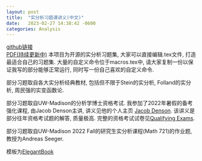 ```yaml
---
layout: post
title:  "实分析习题课讲义(中文)"
date:   2023-02-27 14:38:42 -0600
categories: Analysis
---
```

[github链接](https://github.com/kumiko-euphonium/Real-Analysis-Problem-Set-LaTeX)<br>
[PDF(持续更新中)](/assets/pdf/RAproblemSet.pdf)
本项目为开源的实分析习题集, 大家可以直接编辑.tex文件, 打造最适合自己的习题集. 
大量的自定义命令位于macros.tex中, 请大家复制一份以保证我写的部分能够正常运行, 同时写一份自己喜欢的自定义命令.

部分习题取自各大实分析经典教材, 包括但不限于Stein的实分析, Folland的实分析, 周民强的实变函数论. 

部分习题取自UW-Madison的分析学博士资格考试. 我参加了2022年暑假的备考强化课程, 由Jacob Denson主讲, 讲义见他的个人主页 [Jacob Denson](https://docs.google.com/viewer?url=https://github.com/jdjake/Notes/raw/master/Math/Analysis/2021_SEP.pdf). 该讲义是部分往年资格考试题的解答, 质量极高. 完整的资格考试试卷见[Qualifying Exams](https://www.library.wisc.edu/amp/services/course-reserves-exams/).

部分习题取自UW-Madison 2022 Fall的研究生实分析课程(Math 721)的作业题, 教授为Andreas Seeger. 

模板为[ElegantBook](https://github.com/ElegantLaTeX/ElegantBook)